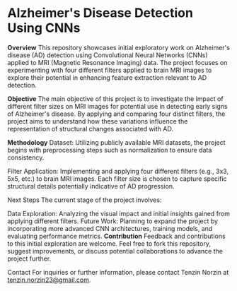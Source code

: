# Alzheimer's Disease Detection Using CNNs

**Overview**
This repository showcases initial exploratory work on Alzheimer's disease (AD) detection using Convolutional Neural Networks (CNNs) applied to MRI (Magnetic Resonance Imaging) data. The project focuses on experimenting with four different filters applied to brain MRI images to explore their potential in enhancing feature extraction relevant to AD detection.

**Objective**
The main objective of this project is to investigate the impact of different filter sizes on MRI images for potential use in detecting early signs of Alzheimer's disease. By applying and comparing four distinct filters, the project aims to understand how these variations influence the representation of structural changes associated with AD.

**Methodology**
Dataset: Utilizing publicly available MRI datasets, the project begins with preprocessing steps such as normalization to ensure data consistency.

Filter Application: Implementing and applying four different filters (e.g., 3x3, 5x5, etc.) to brain MRI images. Each filter size is chosen to capture specific structural details potentially indicative of AD progression.

Next Steps
The current stage of the project involves:

Data Exploration: Analyzing the visual impact and initial insights gained from applying different filters.
Future Work: Planning to expand the project by incorporating more advanced CNN architectures, training models, and evaluating performance metrics.
**Contribution**
Feedback and contributions to this initial exploration are welcome. Feel free to fork this repository, suggest improvements, or discuss potential collaborations to advance the project further.

Contact
For inquiries or further information, please contact Tenzin Norzin at tenzin.norzin23@gmail.com.


